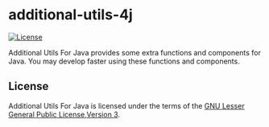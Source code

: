 <!--
 DO NOT ALTER OR REMOVE COPYRIGHT NOTICES OR THIS HEADER.

 Copyright 2017 Hervey Hall, mail@herveyhall.cf

 
 Additional-utils-4j is free software: you can redistribute it and/or modify
 it under the terms of the GNU Lesser General Public License as published by
 the Free Software Foundation, either version 3 of the License, or
 (at your option) any later version.
 
 Additional-utils-4j is distributed in the hope that it will be useful,
 but WITHOUT ANY WARRANTY; without even the implied warranty of
 MERCHANTABILITY or FITNESS FOR A PARTICULAR PURPOSE.  See the
 GNU Lesser General Public License for more details.
 
 You should have received a copy of the GNU Lesser General Public License
 along with QBlog.  If not, see <http://www.gnu.org/licenses/>.

 additional-utils-4j是一个自由软件，您可以自由分发、修改其中的源代码或者重新发布它，
 新的任何修改后的重新发布版必须同样在遵守LGPL3或更后续的版本协议下发布.
 关于LGPL协议的细则请参考COPYING、COPYING.LESSER文件，
 您可以在additional-utils-4j的相关目录中获得LGPL协议的副本，
 如果没有找到，请连接到 http://www.gnu.org/licenses/ 查看。

 - Author: Hervey Hall
 - Contact: mail@herveyhall.cf
 - License: GNU Lesser General Public License (LGPL)
 - Source code availability: http://https://github.com/HerveyHall/additional-utils-4j/
-->
# additional-utils-4j
[![License](https://img.shields.io/badge/license-LGPL-blue.svg)](https://www.gnu.org/licenses/lgpl-3.0.en.html)
   
Additional Utils For Java provides some extra functions and components for Java. You may develop faster using these functions and components.
## License
Additional Utils For Java is licensed under the terms of the [GNU Lesser General Public License,Version 3](https://www.gnu.org/licenses/lgpl-3.0.en.html).
